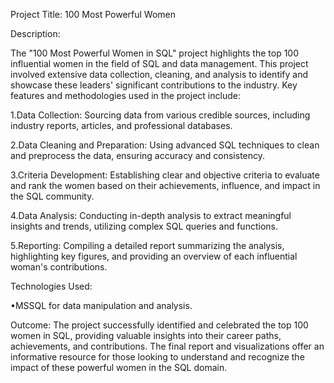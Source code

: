 Project Title: 100 Most Powerful Women

Description:

The "100 Most Powerful Women in SQL" project highlights the top 100 influential women in the field of SQL and data management.
This project involved extensive data collection, cleaning, and analysis to identify and showcase these leaders' significant contributions to the industry. 
Key features and methodologies used in the project include:

1.Data Collection: Sourcing data from various credible sources, including industry reports, articles, and professional databases.

2.Data Cleaning and Preparation: Using advanced SQL techniques to clean and preprocess the data, ensuring accuracy and consistency.

3.Criteria Development: Establishing clear and objective criteria to evaluate and rank the women based on their achievements, influence, and impact in the SQL community.

4.Data Analysis: Conducting in-depth analysis to extract meaningful insights and trends, utilizing complex SQL queries and functions.

5.Reporting: Compiling a detailed report summarizing the analysis, highlighting key figures, and providing an overview of each influential woman's contributions.

Technologies Used:

•MSSQL for data manipulation and analysis.

Outcome:
The project successfully identified and celebrated the top 100 women in SQL, providing valuable insights into their career paths, achievements, and contributions. The final report and visualizations offer an informative resource for those looking to understand and recognize the impact of these powerful women in the SQL domain.
